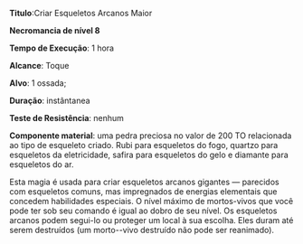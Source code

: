 **Titulo**:Criar Esqueletos Arcanos Maior

**Necromancia de nível 8**

**Tempo de Execução**: 1 hora

**Alcance**: Toque

**Alvo**: 1 ossada;

**Duração**: instântanea

**Teste de Resistência**: nenhum

**Componente material**: uma pedra preciosa no valor de 200 TO relacionada ao tipo de esqueleto criado. Rubi para esqueletos do fogo, quartzo para esqueletos da eletricidade, safira para esqueletos do 
gelo e diamante para esqueletos do ar.

Esta magia é usada para criar esqueletos arcanos gigantes — parecidos com esqueletos comuns, mas impregnados de 
energias elementais que concedem habilidades especiais. O nível máximo de mortos-vivos que você pode ter sob seu comando é igual ao dobro de seu nível. 
Os esqueletos arcanos podem segui-lo ou proteger um local à sua escolha. Eles duram até serem destruídos (um morto--vivo destruído não pode ser reanimado). 
